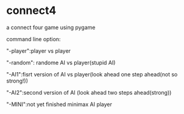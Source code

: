 # connect4

a connect four game using pygame

command line option:

"-player":player vs player

"-random": randome AI vs player(stupid AI)

"-AI1":fisrt version of AI vs player(look ahead one step ahead(not so strong!))

"-AI2":second version of AI (look ahead two steps ahead(strong))

"-MINI":not yet finished minimax AI player

